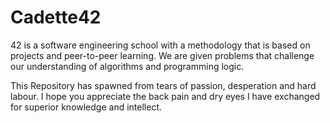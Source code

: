 # Cadette42

42 is a software engineering school with a methodology that is based on projects and peer-to-peer learning. We are given problems that challenge our understanding of algorithms and programming logic.

This Repository has spawned from tears of passion, desperation and hard labour.
I hope you appreciate the back pain and dry eyes I have exchanged for superior knowledge and intellect.
